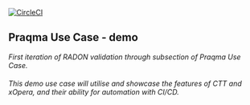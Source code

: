 [![CircleCI](https://circleci.com/gh/naesheim/use-case-radon-demo.svg?style=svg)](https://circleci.com/gh/naesheim/use-case-radon-demo)

## Praqma Use Case - demo

_First iteration of RADON validation through subsection of Praqma Use Case._ 

###### This demo use case will utilise and showcase the features of CTT and xOpera, and their ability for automation with CI/CD.





